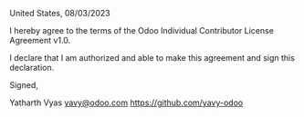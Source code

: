 United States, 08/03/2023

I hereby agree to the terms of the Odoo Individual Contributor License
Agreement v1.0.

I declare that I am authorized and able to make this agreement and sign this
declaration.

Signed,

Yatharth Vyas yavy@odoo.com https://github.com/yavy-odoo
